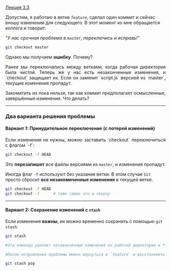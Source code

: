 
[Лекция 3.3](https://www.youtube.com/watch?v=KxKjBneF_NI&list=PLDyvV36pndZFHXjXuwA_NywNrVQO0aQqb&index=13)

Допустим, я работаю в ветке `feature`, сделал один коммит и сейчас вношу изменения для следующего. В этот момент ко мне обращается коллега и говорит:  

_"У нас срочная проблема в `master`, переключись и исправь!"_

```bash
git checkout master
```

Однако мы получаем **ошибку**. Почему?

<p align="justify">Ранее мы переключались между ветками, когда рабочая директория была чистой. Теперь же у нас есть незаконченные изменения, и `checkout` защищает их. Если он заменит `script.js` версией из `master`, текущие изменения пропадут.</p>

<p align="justify">Закомитить их пока нельзя, так как коммит предполагает осмысленные, завершённые изменения. Что делать?</p>

---
### Два варианта решения проблемы

#### Вариант 1: Принудительное переключение (с потерей изменений)

<p align="justify">Если изменения не нужны, можно заставить `checkout` переключиться с флагом `-f`:</p>

```bash
git checkout -f HEAD
```

Это **перезапишет** все файлы версиями из `master`, и изменения пропадут.

Иногда флаг `-f` используют без указания ветки. В этом случае `Git` просто сбросит **все незакомиченные изменения** в текущей ветке.

```bash
git checkout -f HEAD
git checkout -f      # тоже самое что и сверху
```

---
#### Вариант 2: Сохранение изменений с `stash`

Если изменения **важны**, их можно временно сохранить с помощью `git stash`:

```bash
git stash 

#Эта команда удаляет незаконченные изменения из рабочей директории и **сохраняет их в специальном хранилище**. Теперь переключение на `master` пройдёт без ошибок

#После исправления проблемы можно вернуться в `feature` и восстановить изменения

git stash pop
```



